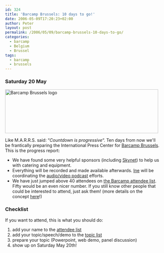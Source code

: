 ```yaml
---
id: 324
title: 'Barcamp Brussels: 10 days to go!'
date: 2006-05-09T17:20:23+02:00
author: Peter
layout: post
permalink: /2006/05/09/barcamp-brussels-10-days-to-go/
categories:
  - barcamp
  - Belgium
  - Brussel
tags:
  - barcamp
  - brussels
---
```

### Saturday 20 May

[<img  width="500" src="http://static.flickr.com/45/139767078_ec3b5727c6.jpg" alt="Barcamp Brussels logo" height="143" />](http://www.flickr.com/photos/pforret/139767078/ "Photo Sharing")

Like M.A.R.R.S. said: &#8220;_Countdown is progressive_&#8220;. Ten days from now we'll be frantically preparing the International Press Center for [Barcamp Brussels](http://wiki.forret.com/index.php?title=BarcampBrussels). This is the progress report:

  * We have found some very helpful sponsors (including [Skynet](http://www.skynet.be)) to help us with catering and equipment.
  * Everything will be recorded and made available afterwards. [Ine](http://www.monuments.nu) will be coordinating the [audio/video podcast](http://wiki.forret.com/index.php?title=BarcampMedia) efforts.
  * We have just jumped above 40 attendees on [the Barcamp attendee list](http://barcamp.org/BarCampBrusselsForTheImpatient). Fifty would be an even nicer number. If you still know other people that could be interested to attend, just ask them! (more details on the concept [here](/2006/04/barcamp-brussels-less-than-a-month-to-go/)!)

### Checklist

If you want to attend, this is what you should do:

  1. add your name to the [attendee list](http://barcamp.org/BarCampBrusselsForTheImpatient)
  2. add your topic/speech/demo to the [topic list](http://wiki.forret.com/index.php?title=BarcampTopics)
  3. prepare your topic (Powerpoint, web demo, panel discussion)
  4. show up on Saturday May 20th!